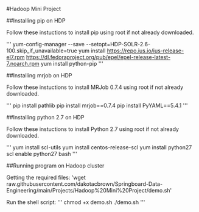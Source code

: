 #Hadoop Mini Project

##Installing pip on HDP

Follow these instuctions to install pip using root if not already downloaded.

'''
yum-config-manager --save --setopt=HDP-SOLR-2.6-100.skip_if_unavailable=true
yum install https://repo.ius.io/ius-release-el7.rpm https://dl.fedoraproject.org/pub/epel/epel-release-latest-7.noarch.rpm
yum install python-pip
'''

##Installing mrjob on HDP

Follow these instuctions to install MRJob 0.7.4 using root if not already downloaded.

'''
pip install pathlib
pip install mrjob==0.7.4
pip install PyYAML==5.4.1
'''

##Installing python 2.7 on HDP

Follow these instuctions to install Python 2.7 using root if not already downloaded.

'''
yum install scl-utils
yum install centos-release-scl
yum install python27
scl enable python27 bash
'''

##Running program on Hadoop cluster

Getting the required files:
'wget raw.githubusercontent.com/dakotacbrown/Springboard-Data-Engineering/main/Projects/Hadoop%20Mini%20Project/demo.sh'

Run the shell script:
'''
chmod +x demo.sh
./demo.sh
'''